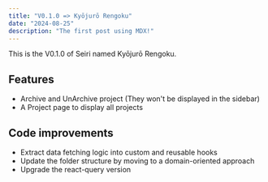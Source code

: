 ```yaml
---
title: "V0.1.0 => Kyōjurō Rengoku"
date: "2024-08-25"
description: "The first post using MDX!"
---
```

This is the V0.1.0 of Seiri named Kyōjurō Rengoku. 

## Features 
- Archive and UnArchive project (They won't be displayed in the sidebar) 
- A Project page to display all projects 

## Code improvements 
- Extract data fetching logic into custom and reusable hooks 
- Update the folder structure by moving to a domain-oriented approach 
- Upgrade the react-query version